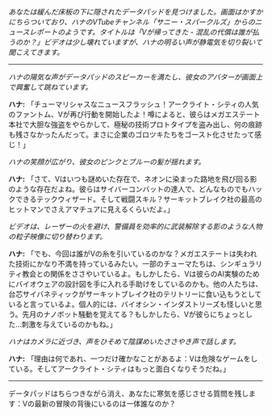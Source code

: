 _あなたは緩んだ床板の下に隠されたデータパッドを見つけました。画面はかすかにちらついており、ハナのVTubeチャンネル「サニー・スパークルズ」からのニュースレポートのようです。タイトルは「Vが帰ってきた - 混乱の代償は誰が払うのか？」ビデオは少し壊れていますが、ハナの明るい声が静電気を切り裂いて聞こえてきます。_

---

_ハナの陽気な声がデータパッドのスピーカーを満たし、彼女のアバターが画面上で興奮して跳ねています。_

**ハナ:** 「チューマリシャスなニュースフラッシュ！アークライト・シティの人気のファントム、Vが再び行動を開始したよ！噂によると、彼らはメガエステート本社で大胆な強盗をやらかして、極秘の技術プロトタイプを盗み出し、何の痕跡も残さなかったんだって。まさに企業のゴロツキたちをゴースト化させたって感じ！」

_ハナの笑顔が広がり、彼女のピンクとブルーの髪が揺れます。_

**ハナ:** 「さて、Vはいつも謎めいた存在で、ネオンに染まった路地を飛び回る影のような存在だよね。彼らはサイバーコンバットの達人で、どんなものでもハックできるテックウィザード。そして戦闘スキル？サーキットブレイク社の最高のヒットマンでさえアマチュアに見えるくらいだよ。」

_ビデオは、レーザーの火を避け、警備員を効率的に武装解除する影のような人物の粒子映像に切り替わります。_

**ハナ:** 「でも、今回は誰がVの糸を引いているのかな？メガエステートは失われた技術にかなり不満を持っているみたい。一部のチューマたちは、シンギュラリティ教会との関係をささやいているよ。もしかしたら、Vは彼らのAI実験のためにバイオウェアの設計図を手に入れる手助けをしているのかも。他の人たちは、台芯サイバネティックがサーキットブレイク社のテリトリーに食い込もうとしていると言っているよ。個人的には、バイオシン・インダストリーズも怪しいと思う。先月のナノボット騒動を覚えてる？もしかしたら、Vが彼らにちょっとした…刺激を与えているのかもね。」

_ハナはカメラに近づき、声をひそめて陰謀めいたささやき声で話します。_

**ハナ:** 「理由は何であれ、一つだけ確かなことがあるよ：Vは危険なゲームをしている。そしてアークライト・シティはもっと面白くなりそうだね。」

---

データパッドはちらつきながら消え、あなたに寒気を感じさせる質問を残します：Vの最新の冒険の背後にいるのは一体誰なのか？
